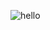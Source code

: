 ![hello](https://github.com/Klohger/ARepsitorySimplyMadeBecauseAdobePDFVideoEmbeddingSucks/assets/39872370/83fd4a4d-c39f-4883-ab22-713dd8feb0b9)
